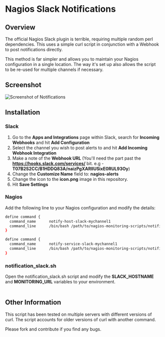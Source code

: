 # Nagios Slack Notifications

## Overview

The official Nagios Slack plugin is terrible, requiring multiple random perl dependencies. This uses a simple curl script in conjunction with a Webhook to post notifications directly.

This method is far simpler and allows you to maintain your Nagios configuration in a single location. The way it's set up also allows the script to be re-used for multiple channels if necessary.
<br>
## Screenshot
![Screenshot of Notifications](https://cloud.githubusercontent.com/assets/7113258/17087470/b7dc88b6-523d-11e6-978d-5cb263538967.png)
<br>
## Installation

### Slack
1. Go to the **Apps and Integrations** page within Slack, search for **Incoming Webhooks** and hit **Add Configuration**
2. Select the channel you wish to post alerts to and hit **Add Incoming Webhook Integration**
3. Make a note of the **Webhook URL** (You'll need the part past the **https://hooks.slack.com/services/** bit. e.g - **T07B2S2CC/B1HDDQ83A/naizPgXARIlUSixE0RUL93Oy**)
4. Change the **Customize Name** field to: **nagios-alerts**
5. Change the icon to the **icon.png** image in this repository.
6. Hit **Save Settings**

### Nagios

Add the following line to your Nagios configuration and modify the details:
```bash
define command {
  command_name		notify-host-slack-mychannel1 
  command_line		/bin/bash /path/to/nagios-monitoring-scripts/notification_slack.sh -a "$NOTIFICATIONTYPE$" -b "$HOSTNAME$" -c "$HOSTSTATE$" -d "$HOSTOUTPUT$" -y "CHANNEL_NAME_HERE" -z "WEBHOOK_ADDRESS_HERE"
}

define command {
  command_name		notify-service-slack-mychannel1 
  command_line		/bin/bash /path/to/nagios-monitoring-scripts/notification_slack.sh -a "$NOTIFICATIONTYPE$" -b "$HOSTNAME$" -e "$SERVICEDESC$" -f "$SERVICESTATE$" -g "$SERVICEOUTPUT$"  -y "CHANNEL_NAME_HERE" -z "WEBHOOK_ADDRESS_HERE"
}
```

### notification_slack.sh

Open the notification_slack.sh script and modify the **SLACK_HOSTNAME** and **MONITORING_URL** variables to your environment.
<br><br>
## Other Information

This script has been tested on multiple servers with different versions of curl. The script accounts for older versions of curl with another command.

Please fork and contribute if you find any bugs.
